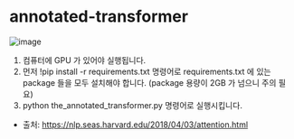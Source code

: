 # annotated-transformer

![image]([https://user-images.githubusercontent.com/35882/166251887-9da909a9-660b-45a9-ae72-0aae89fb38d4.png](https://nlp.seas.harvard.edu/images/the-annotated-transformer_14_0.png))


1. 컴퓨터에 GPU 가 있어야 실행됩니다.
2. 먼저 !pip install -r requirements.txt 명령어로 requirements.txt 에 있는 package 들을 모두 설치해야 합니다. (package 용량이 2GB 가 넘으니 주의 필요)
3. python the_annotated_transformer.py 명령어로 실행시킵니다.

* 출처: https://nlp.seas.harvard.edu/2018/04/03/attention.html
